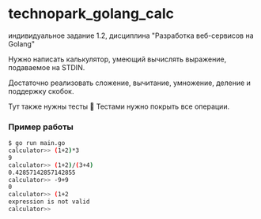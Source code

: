 # technopark_golang_calc
индивидуальное задание 1.2, дисциплина "Разработка веб-сервисов на Golang"

Нужно написать калькулятор, умеющий вычислять выражение, подаваемое на STDIN.

Достаточно реализовать сложение, вычитание, умножение, деление и поддержку скобок.

Тут также нужны тесты 🙂 Тестами нужно покрыть все операции.

### Пример работы

```bash
$ go run main.go 
calculator>> (1+2)*3
9
calculator>> (1+2)/(3+4)
0.42857142857142855
calculator>> -9+9
0
calculator>> (1+2
expression is not valid
calculator>> 
```
